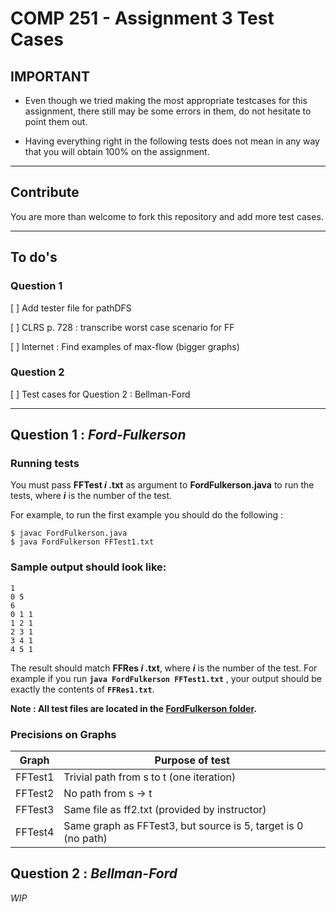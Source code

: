 # COMP 251 - Assignment 3 Test Cases

## **IMPORTANT**

- Even though we tried making the most appropriate testcases for this assignment, there still may be some errors in them, do not hesitate to point them out.

- Having everything right in the following tests does not mean in any way that you will obtain 100% on the assignment.

---

## Contribute

You are more than welcome to fork this repository and add more test cases.

---

## To do's

### Question 1

[ ] Add tester file for pathDFS

[ ] CLRS p. 728 : transcribe worst case scenario for FF

[ ] Internet : Find examples of max-flow (bigger graphs)

### Question 2

[ ] Test cases for Question 2 : Bellman-Ford

---

## Question 1 : _Ford-Fulkerson_

### Running tests

You must pass **FFTest _i_ .txt** as argument to **FordFulkerson.java** to run the tests, where **_i_** is the number of the test.

For example, to run the first example you should do the following :

```b
$ javac FordFulkerson.java
$ java FordFulkerson FFTest1.txt
```

### Sample output should look like:

```b
1
0 5
6
0 1 1
1 2 1
2 3 1
3 4 1
4 5 1
```

The result should match **FFRes _i_ .txt**, where **_i_** is the number of the test. For example if you run **`java FordFulkerson FFTest1.txt`** , your output should be exactly the contents of **`FFRes1.txt`**.

**Note : All test files are located in the [FordFulkerson folder](https://github.com/tomsarry/COMP251_A3_TestCases/tree/main/FordFulkerson).**

### Precisions on Graphs

| Graph   | Purpose of test                                               |
| ------- | ------------------------------------------------------------- |
| FFTest1 | Trivial path from s to t (one iteration)                      |
| FFTest2 | No path from s -> t                                           |
| FFTest3 | Same file as ff2.txt (provided by instructor)                 |
| FFTest4 | Same graph as FFTest3, but source is 5, target is 0 (no path) |

## Question 2 : _Bellman-Ford_

_WIP_
